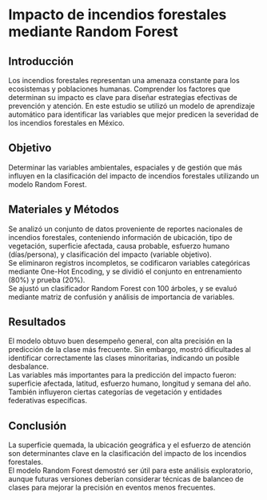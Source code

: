 # Impacto de incendios forestales mediante Random Forest

## Introducción
Los incendios forestales representan una amenaza constante para los ecosistemas y poblaciones humanas. Comprender los factores que determinan su impacto es clave para diseñar estrategias efectivas de prevención y atención. En este estudio se utilizó un modelo de aprendizaje automático para identificar las variables que mejor predicen la severidad de los incendios forestales en México.

## Objetivo
Determinar las variables ambientales, espaciales y de gestión que más influyen en la clasificación del impacto de incendios forestales utilizando un modelo Random Forest.

## Materiales y Métodos
Se analizó un conjunto de datos proveniente de reportes nacionales de incendios forestales, conteniendo información de ubicación, tipo de vegetación, superficie afectada, causa probable, esfuerzo humano (días/persona), y clasificación del impacto (variable objetivo).  
Se eliminaron registros incompletos, se codificaron variables categóricas mediante One-Hot Encoding, y se dividió el conjunto en entrenamiento (80%) y prueba (20%).  
Se ajustó un clasificador Random Forest con 100 árboles, y se evaluó mediante matriz de confusión y análisis de importancia de variables.

## Resultados
El modelo obtuvo buen desempeño general, con alta precisión en la predicción de la clase más frecuente. Sin embargo, mostró dificultades al identificar correctamente las clases minoritarias, indicando un posible desbalance.  
Las variables más importantes para la predicción del impacto fueron: superficie afectada, latitud, esfuerzo humano, longitud y semana del año. También influyeron ciertas categorías de vegetación y entidades federativas específicas.

## Conclusión
La superficie quemada, la ubicación geográfica y el esfuerzo de atención son determinantes clave en la clasificación del impacto de los incendios forestales.  
El modelo Random Forest demostró ser útil para este análisis exploratorio, aunque futuras versiones deberían considerar técnicas de balanceo de clases para mejorar la precisión en eventos menos frecuentes.
